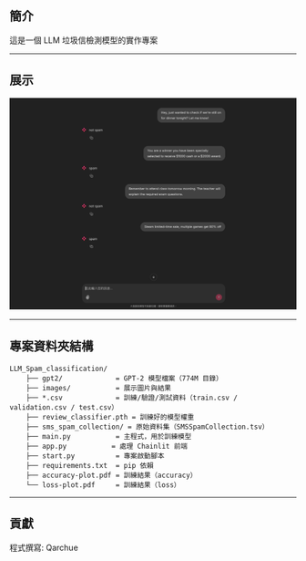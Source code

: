 

## 簡介

這是一個 LLM 垃圾信檢測模型的實作專案



---






## 展示

[result_1]: https://raw.githubusercontent.com/Qarchue/LLM_Spam_classification/master/images/result_1.png
![實作結果][result_1] 


---


## 專案資料夾結構

```
LLM_Spam_classification/
    ├── gpt2/             = GPT-2 模型檔案（774M 目錄）
    ├── images/           = 展示圖片與結果
    ├── *.csv             = 訓練/驗證/測試資料（train.csv / validation.csv / test.csv）
    ├── review_classifier.pth = 訓練好的模型權重
    ├── sms_spam_collection/ = 原始資料集（SMSSpamCollection.tsv）
    ├── main.py           = 主程式，用於訓練模型
    ├── app.py           = 處理 Chainlit 前端
    ├── start.py          = 專案啟動腳本
    ├── requirements.txt  = pip 依賴
    ├── accuracy-plot.pdf = 訓練結果（accuracy）
    └── loss-plot.pdf     = 訓練結果（loss）
```

---



## 貢獻



程式撰寫: Qarchue


